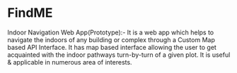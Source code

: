 # FindME
Indoor Navigation Web App(Prototype):- 
It is a web app which helps to navigate the indoors of any building or complex through a Custom Map based API Interface. It has map based interface allowing the user to get acquainted with the indoor pathways turn-by-turn of a given plot. It is useful & applicable in numerous area of interests.
